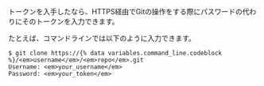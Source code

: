 トークンを入手したなら、HTTPS経由でGitの操作をする際にパスワードの代わりにそのトークンを入力できます。

たとえば、コマンドラインでは以下のように入力できます。

```shell
$ git clone https://{% data variables.command_line.codeblock %}/<em>username</em>/<em>repo</em>.git
Username: <em>your_username</em>
Password: <em>your_token</em>
```
